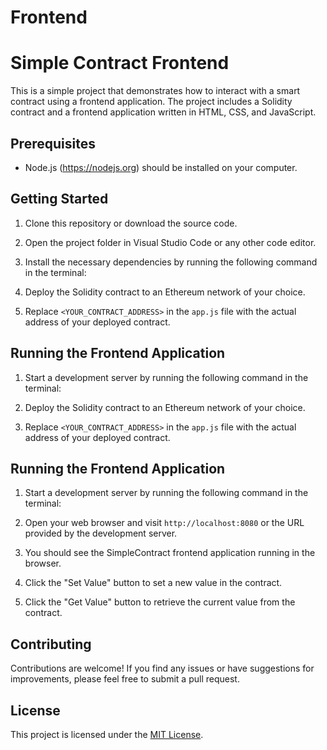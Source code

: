 # Frontend

# Simple Contract Frontend

This is a simple project that demonstrates how to interact with a smart contract using a frontend application. The project includes a Solidity contract and a frontend application written in HTML, CSS, and JavaScript.

## Prerequisites

- Node.js (https://nodejs.org) should be installed on your computer.

## Getting Started

1. Clone this repository or download the source code.

2. Open the project folder in Visual Studio Code or any other code editor.

3. Install the necessary dependencies by running the following command in the terminal:




4. Deploy the Solidity contract to an Ethereum network of your choice.

5. Replace `<YOUR_CONTRACT_ADDRESS>` in the `app.js` file with the actual address of your deployed contract.

## Running the Frontend Application

1. Start a development server by running the following command in the terminal:





4. Deploy the Solidity contract to an Ethereum network of your choice.

5. Replace `<YOUR_CONTRACT_ADDRESS>` in the `app.js` file with the actual address of your deployed contract.

## Running the Frontend Application

1. Start a development server by running the following command in the terminal:




2. Open your web browser and visit `http://localhost:8080` or the URL provided by the development server.

3. You should see the SimpleContract frontend application running in the browser.

4. Click the "Set Value" button to set a new value in the contract.

5. Click the "Get Value" button to retrieve the current value from the contract.

## Contributing

Contributions are welcome! If you find any issues or have suggestions for improvements, please feel free to submit a pull request.

## License

This project is licensed under the [MIT License](LICENSE).

